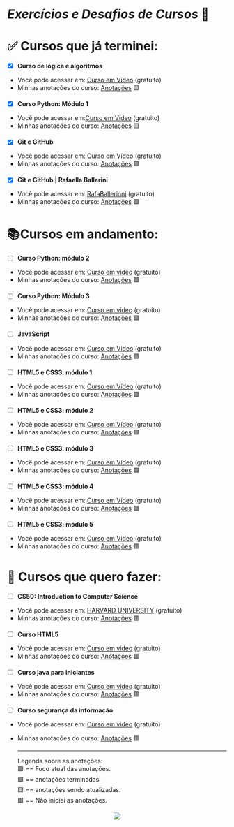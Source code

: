 # *Exercícios e Desafios de Cursos* :memo:

# :white_check_mark: Cursos que já terminei:

- [x] **Curso de lógica e algoritmos**
  
* Você pode acessar em: [Curso em Vídeo](https://www.youtube.com/watch?v=8mei6uVttho&list=PLHz_AreHm4dmSj0MHol_aoNYCSGFqvfXV) (gratuito)
* Minhas anotações do curso: [Anotações]() :yellow_square: 
  
- [x] **Curso Python: Módulo 1**
* Você pode acessar em:[Curso em Vídeo](https://www.youtube.com/watch?v=S9uPNppGsGo&list=PLHz_AreHm4dlKP6QQCekuIPky1CiwmdI6) (gratuito)
* Minhas anotações do curso: [Anotações](https://github.com/maycondouglasbm/MyStudies/blob/main/Curso-em-video/Python/readme.md) :yellow_square: 
  
- [x] **Git e GitHub** 
* Você pode acessar em: [Curso em Vídeo](https://www.youtube.com/watch?v=xEKo29OWILE&list=PLHz_AreHm4dm7ZULPAmadvNhH6vk9oNZA) (gratuito)
* Minhas anotações do curso: [Anotações](https://github.com/maycondouglasbm/MyStudies/tree/main/Curso-em-video/Git-GitHub) :green_square:

- [x] **Git e GitHub | Rafaella Ballerini** 
* Você pode acessar em: [RafaBallerinni](https://www.youtube.com/watch?v=UBAX-13g8OM&list=PLhkO7OMKgT_rqwGYldqcFxyN4yjFgmDh8) (gratuito)
* Minhas anotações do curso: [Anotações](https://github.com/maycondouglasbm/MyStudies/tree/main/Curso-em-video/Git-GitHub) :green_square:
  
# :books:Cursos em andamento:

- [ ] **Curso Python: módulo 2**
* Você pode acessar em: [Curso em video](https://www.youtube.com/watch?v=nJkVHusJp6E&list=PLHz_AreHm4dk_nZHmxxf_J0WRAqy5Czye) (gratuito)
* Minhas anotações do curso: [Anotações]() :purple_square: 

- [ ] **Curso Python: Módulo 3**
* Você pode acessar em: [Curso em video](https://www.youtube.com/watch?v=0LB3FSfjvao&list=PLHz_AreHm4dksnH2jVTIVNviIMBVYyFnH) (gratuito)
* Minhas anotações do curso: [Anotações]() :purple_square:

- [ ] **JavaScript**
* Você pode acessar em: [Curso em Vídeo](https://www.youtube.com/watch?v=1-w1RfGIov4&list=PLHz_AreHm4dlsK3Nr9GVvXCbpQyHQl1o1) (gratuito)
* Minhas anotações do curso: [Anotações]() :purple_square:

- [ ] **HTML5 e CSS3: módulo 1**
* Você pode acessar em: [Curso em Vídeo](https://www.youtube.com/watch?v=Ejkb_YpuHWs&list=PLHz_AreHm4dkZ9-atkcmcBaMZdmLHft8n) (gratuito)
* Minhas anotações do curso: [Anotações]() :purple_square:

- [ ] **HTML5 e CSS3: módulo 2**
* Você pode acessar em: [Curso em Vídeo](https://www.youtube.com/watch?v=vPNIAJ9B4hg&list=PLHz_AreHm4dlUpEXkY1AyVLQGcpSgVF8s) (gratuito)
* Minhas anotações do curso: [Anotações]() :purple_square:

- [ ] **HTML5 e CSS3: módulo 3**
* Você pode acessar em: [Curso em Vídeo](https://www.youtube.com/watch?v=ofFgnDtn_1c&list=PLHz_AreHm4dmcAviDwiGgHbeEJToxbOpZ) (gratuito)
* Minhas anotações do curso: [Anotações]() :purple_square:

- [ ] **HTML5 e CSS3: módulo 4**
* Você pode acessar em: [Curso em Vídeo](https://www.youtube.com/watch?v=zHKHMmEG9vE&list=PLHz_AreHm4dkcVCk2Bn_fdVQ81Fkrh6WT) (gratuito)
* Minhas anotações do curso: [Anotações]() :purple_square:

- [ ] **HTML5 e CSS3: módulo 5**
* Você pode acessar em: [Curso em Vídeo]() (gratuito)
* Minhas anotações do curso: [Anotações]() :red_square:

# :date: Cursos que quero fazer:

- [ ] **CS50: Introduction to Computer Science**
* Você pode acessar em: [HARVARD UNIVERSITY](https://pll.harvard.edu/course/cs50-introduction-computer-science?delta=0) (gratuito)
* Minhas anotações do curso: [Anotações]() :red_square:

- [ ] **Curso HTML5**
* Você pode acessar em: [Curso em video](https://www.youtube.com/watch?v=epDCjksKMok&list=PLHz_AreHm4dlAnJ_jJtV29RFxnPHDuk9o) (gratuito)
* Minhas anotações do curso: [Anotações]()  :red_square:

- [ ] **Curso java para iniciantes**
* Você pode acessar em: [Curso em video](https://www.youtube.com/watch?v=sTX0UEplF54&list=PLHz_AreHm4dkI2ZdjTwZA4mPMxWTfNSpR) (gratuito)
* Minhas anotações do curso: [Anotações]() :red_square:

- [ ] **Curso segurança da informação**
* Você pode acessar em: [Curso em video](https://www.youtube.com/watch?v=UMJgG-hp0f8&list=PLHz_AreHm4dkYS6J9KeYgCCVpo5OXkvgE) (gratuito)
* Minhas anotações do curso: [Anotações]() :red_square:

  ---
  Legenda sobre as anotações:  
  :purple_square: == Foco atual das anotações.  
  :green_square: == anotações terminadas.  
  :yellow_square: == anotações sendo atualizadas.  
  :red_square: == Não iniciei as anotações.


<div align="center">
  <img src="https://user-images.githubusercontent.com/124575968/221172659-afb99eb5-05e6-41af-9212-78c495fd4a86.png" widht"400px" />
</div>